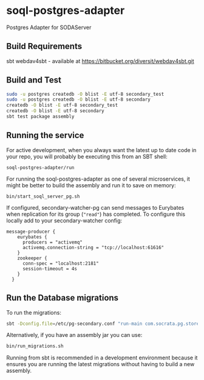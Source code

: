 soql-postgres-adapter
=====================

Postgres Adapter for SODAServer

## Build Requirements
sbt
webdav4sbt - available at https://bitbucket.org/diversit/webdav4sbt.git

## Build and Test

```sh
sudo -u postgres createdb -O blist -E utf-8 secondary_test
sudo -u postgres createdb -O blist -E utf-8 secondary
createdb -O blist -E utf-8 secondary_test
createdb -O blist -E utf-8 secondary
sbt test package assembly
```

## Running the service

For active development, when you always want the latest up to date code in your repo, you will probably be executing this from an SBT shell:

    soql-postgres-adapter/run

For running the soql-postgres-adapter as one of several microservices, it might
be better to build the assembly and run it to save on memory:

    bin/start_soql_server_pg.sh

If configured, secondary-watcher-pg can send messages to Eurybates when replication for its group (`"read"`) has completed. To configure this locally add to your secondary-watcher config:

```
message-producer {
    eurybates {
      producers = "activemq"
      activemq.connection-string = "tcp://localhost:61616"
    }
    zookeeper {
      conn-spec = "localhost:2181"
      session-timeout = 4s
    }
  }
```

## Run the Database migrations

To run the migrations:
```sh
sbt -Dconfig.file=/etc/pg-secondary.conf "run-main com.socrata.pg.store.Main --migrate migrate"
```

Alternatively, if you have an assembly jar you can use:
```sh
bin/run_migrations.sh
```

Running from sbt is recommended in a development environment because
it ensures you are running the latest migrations without having to build a
new assembly.
